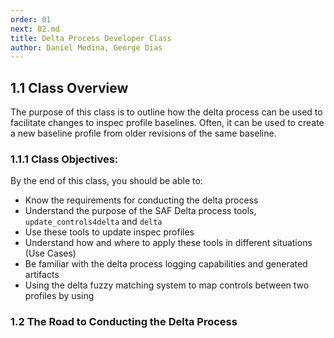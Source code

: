 ```yaml
---
order: 01
next: 02.md
title: Delta Process Developer Class
author: Daniel Medina, George Dias
---
```

## 1.1 Class Overview 

The purpose of this class is to outline how the delta process can be used to facilitate changes to inspec profile baselines. Often, it can be used to create a new baseline profile from older revisions of the same baseline.

### 1.1.1 Class Objectives:

By the end of this class, you should be able to:
- Know the requirements for conducting the delta process
- Understand the purpose of the SAF Delta process tools, `update_controls4delta` and `delta`
- Use these tools to update inspec profiles
- Understand how and where to apply these tools in different situations (Use Cases)
- Be familiar with the delta process logging capabilities and generated artifacts
- Using the delta fuzzy matching system to map controls between two profiles by using

### 1.2 The Road to Conducting the Delta Process

